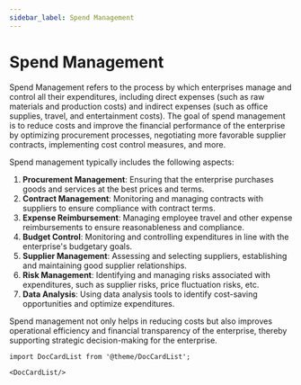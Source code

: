 ```yaml
---
sidebar_label: Spend Management
---
```


# Spend Management

Spend Management refers to the process by which enterprises manage and control all their expenditures, including direct expenses (such as raw materials and production costs) and indirect expenses (such as office supplies, travel, and entertainment costs). The goal of spend management is to reduce costs and improve the financial performance of the enterprise by optimizing procurement processes, negotiating more favorable supplier contracts, implementing cost control measures, and more.

Spend management typically includes the following aspects:

1. **Procurement Management**: Ensuring that the enterprise purchases goods and services at the best prices and terms.
2. **Contract Management**: Monitoring and managing contracts with suppliers to ensure compliance with contract terms.
3. **Expense Reimbursement**: Managing employee travel and other expense reimbursements to ensure reasonableness and compliance.
4. **Budget Control**: Monitoring and controlling expenditures in line with the enterprise's budgetary goals.
5. **Supplier Management**: Assessing and selecting suppliers, establishing and maintaining good supplier relationships.
6. **Risk Management**: Identifying and managing risks associated with expenditures, such as supplier risks, price fluctuation risks, etc.
7. **Data Analysis**: Using data analysis tools to identify cost-saving opportunities and optimize expenditures.

Spend management not only helps in reducing costs but also improves operational efficiency and financial transparency of the enterprise, thereby supporting strategic decision-making for the enterprise.


```mdx-code-block
import DocCardList from '@theme/DocCardList';

<DocCardList/>
```